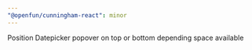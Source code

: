 ```yaml
---
"@openfun/cunningham-react": minor
---
```


Position Datepicker popover on top or bottom depending space available
